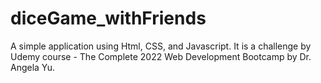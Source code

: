 # diceGame_withFriends

A simple application using Html, CSS, and Javascript. It is a challenge by Udemy course - The Complete 2022 Web Development Bootcamp by Dr. Angela Yu.


